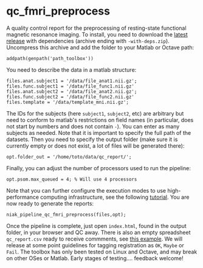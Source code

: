 # qc_fmri_preprocess
A quality control report for the preprocessing of resting-state functional magnetic resonance imaging. To install, you need to download the [latest release](https://github.com/SIMEXP/qc_fmri_preprocess/releases) with dependencies (archive ending with `-with-deps.zip`). Uncompress this archive and add the folder to your Matlab or Octave path:
```
addpath(genpath('path_toolbox'))
```

You need to describe the data in a matlab structure:
```
files.anat.subject1 = '/data/file_anat1.nii.gz';
files.func.subject1 = '/data/file_func1.nii.gz'
files.anat.subject2 = '/data/file_anat2.nii.gz';
files.func.subject2 = '/data/file_func2.nii.gz'
files.template = '/data/template_mni.nii.gz';
```
The IDs for the subjects (here `subject1`, `subject2`, etc) are arbitrary but need to conform to matlab's restrictions on field names (in particular, does not start by numbers and does not contain `-`). You can enter as many subjects as needed. Note that it is important to specify the full path of the datasets. Then you need to specify the output folder (make sure it is currently empty or does not exist, a lot of files will be generated there):
```
opt.folder_out = '/home/toto/data/qc_report/';
```
Finally, you can adjust the number of processors used to run the pipeline:
```
opt.psom.max_queued = 4; % Will use 4 processors
```
Note that you can further configure the execution modes to use high-performance computing infrastructure, see the following [tutorial](http://psom.simexp-lab.org/psom_configuration.html). You are now ready to generate the reports:
```
niak_pipeline_qc_fmri_preprocess(files,opt);
```
Once the pipeline is complete, just open `index.html`, found in the output folder, in your browser and QC away. There is also an empty spreadsheet `qc_report.csv` ready to receive commments, see [this example](https://github.com/SIMEXP/glm_connectome/blob/gh-pages/qc_report.csv). We will release at some point guidelines for tagging registration as `OK`, `Maybe` or `Fail`. The toolbox has only been tested on Linux and Octave, and may break on other OSes or Matlab. Early stages of testing.... feedback welcome!
